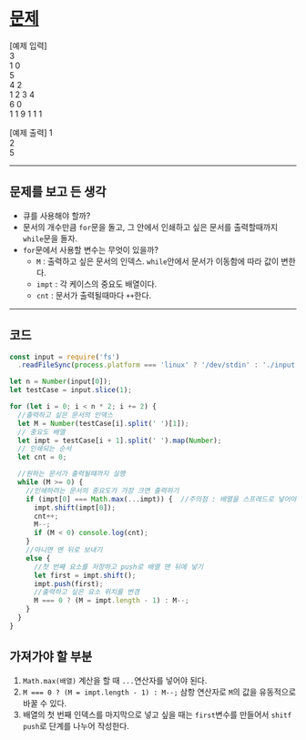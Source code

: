 # [문제](https://www.acmicpc.net/problem/1966)
[예제 입력]  
3  
1 0  
5  
4 2  
1 2 3 4  
6 0  
1 1 9 1 1 1  

[예제 출력]
1  
2  
5  

---
## 문제를 보고 든 생각
- 큐를 사용해야 할까?
- 문서의 개수만큼 `for`문을 돌고, 그 안에서 인쇄하고 싶은 문서를 출력할때까지 `while`문을 돌자.
- `for`문에서 사용할 변수는 무엇이 있을까?
  - `M` : 출력하고 싶은 문서의 인덱스. `while`안에서 문서가 이동함에 따라 값이 변한다.
  - `impt` : 각 케이스의 중요도 배열이다.
  - `cnt` : 문서가 출력될때마다 `++`한다.
---
## 코드
```javascript
const input = require('fs')
  .readFileSync(process.platform === 'linux' ? '/dev/stdin' : './input.txt').toString().trim().split('\n').map((x) => x.replace('\r', ''));

let n = Number(input[0]);
let testCase = input.slice(1);

for (let i = 0; i < n * 2; i += 2) {
  //출력하고 싶은 문서의 인덱스
  let M = Number(testCase[i].split(' ')[1]);
  // 중요도 배열
  let impt = testCase[i + 1].split(' ').map(Number);
  // 인쇄되는 순서
  let cnt = 0;

  //원하는 문서가 출력될때까지 실행
  while (M >= 0) {
    //인쇄하려는 문서의 중요도가 가장 크면 출력하기
    if (impt[0] === Math.max(...impt)) {  //주의점 : 배열을 스프레드로 넣어야 max 계산이 된다.
      impt.shift(impt[0]);
      cnt++;
      M--;
      if (M < 0) console.log(cnt);
    }
    //아니면 맨 뒤로 보내기
    else {
      //첫 번째 요소를 저장하고 push로 배열 맨 뒤에 넣기
      let first = impt.shift();
      impt.push(first);
      //출력하고 싶은 요소 위치를 변경
      M === 0 ? (M = impt.length - 1) : M--;
    }
  }
}
```
## 가져가야 할 부분
1. `Math.max(배열)` 계산을 할 때 `...`연산자를 넣어야 된다.
2. `M === 0 ? (M = impt.length - 1) : M--;` 삼항 연산자로 `M`의 값을 유동적으로 바꿀 수 있다.
3. 배열의 첫 번째 인덱스를 마지막으로 넣고 싶을 때는 `first`변수를 만들어서 `shitf` `push`로 단계를 나누어 작성한다.
